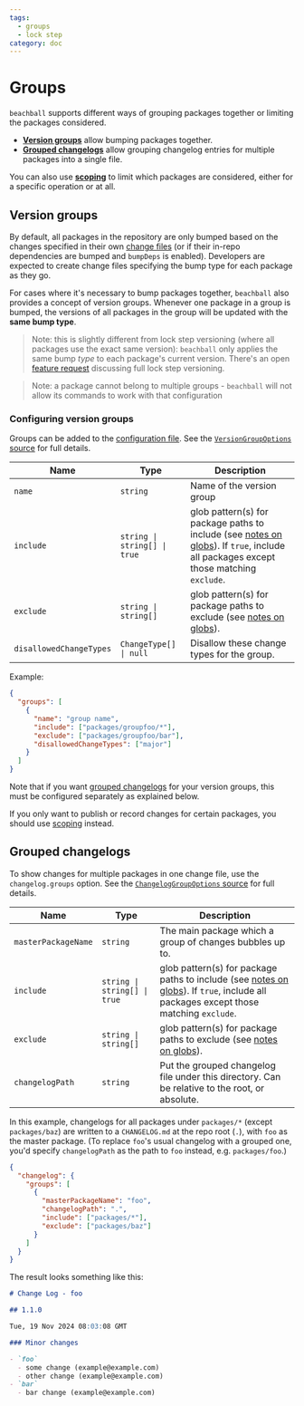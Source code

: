 ```yaml
---
tags:
  - groups
  - lock step
category: doc
---
```


# Groups

`beachball` supports different ways of grouping packages together or limiting the packages considered.

- [**Version groups**](#version-groups) allow bumping packages together.
- [**Grouped changelogs**](#grouped-changelogs) allow grouping changelog entries for multiple packages into a single file.

You can also use [**scoping**](../overview/configuration#scoping) to limit which packages are considered, either for a specific operation or at all.

## Version groups

By default, all packages in the repository are only bumped based on the changes specified in their own [change files](./change-files) (or if their in-repo dependencies are bumped and `bumpDeps` is enabled). Developers are expected to create change files specifying the bump type for each package as they go.

For cases where it's necessary to bump packages together, `beachball` also provides a concept of version groups. Whenever one package in a group is bumped, the versions of all packages in the group will be updated with the **same bump type**.

> Note: this is slightly different from lock step versioning (where all packages use the exact same version): `beachball` only applies the same bump _type_ to each package's current version. There's an open [feature request](https://github.com/microsoft/beachball/issues/214) discussing full lock step versioning.

> Note: a package cannot belong to multiple groups - `beachball` will not allow its commands to work with that configuration

### Configuring version groups

Groups can be added to the [configuration file](../overview/configuration). See the [`VersionGroupOptions` source](https://github.com/microsoft/beachball/blob/master/src/types/ChangelogOptions.ts) for full details.

| Name                    | Type                         | Description                                                                                                                              |
| ----------------------- | ---------------------------- | ---------------------------------------------------------------------------------------------------------------------------------------- |
| `name`                  | `string`                     | Name of the version group                                                                                                                |
| `include`               | `string \| string[] \| true` | glob pattern(s) for package paths to include (see [notes on globs][1]). If `true`, include all packages except those matching `exclude`. |
| `exclude`               | `string \| string[]`         | glob pattern(s) for package paths to exclude (see [notes on globs][1]).                                                                  |
| `disallowedChangeTypes` | `ChangeType[] \| null`       | Disallow these change types for the group.                                                                                               |

Example:

```json
{
  "groups": [
    {
      "name": "group name",
      "include": ["packages/groupfoo/*"],
      "exclude": ["packages/groupfoo/bar"],
      "disallowedChangeTypes": ["major"]
    }
  ]
}
```

Note that if you want [grouped changelogs](#grouped-changelogs) for your version groups, this must be configured separately as explained below.

If you only want to publish or record changes for certain packages, you should use [scoping](../overview/configuration#scoping) instead.

## Grouped changelogs

To show changes for multiple packages in one change file, use the `changelog.groups` option. See the [`ChangelogGroupOptions` source](https://github.com/microsoft/beachball/blob/master/src/types/ChangelogOptions.ts) for full details.

| Name                | Type                         | Description                                                                                                                              |
| ------------------- | ---------------------------- | ---------------------------------------------------------------------------------------------------------------------------------------- |
| `masterPackageName` | `string`                     | The main package which a group of changes bubbles up to.                                                                                 |
| `include`           | `string \| string[] \| true` | glob pattern(s) for package paths to include (see [notes on globs][1]). If `true`, include all packages except those matching `exclude`. |
| `exclude`           | `string \| string[]`         | glob pattern(s) for package paths to exclude (see [notes on globs][1]).                                                                  |
| `changelogPath`     | `string`                     | Put the grouped changelog file under this directory. Can be relative to the root, or absolute.                                           |

In this example, changelogs for all packages under `packages/*` (except `packages/baz`) are written to a `CHANGELOG.md` at the repo root (`.`), with `foo` as the master package. (To replace `foo`'s usual changelog with a grouped one, you'd specify `changelogPath` as the path to `foo` instead, e.g. `packages/foo`.)

```json
{
  "changelog": {
    "groups": [
      {
        "masterPackageName": "foo",
        "changelogPath": ".",
        "include": ["packages/*"],
        "exclude": ["packages/baz"]
      }
    ]
  }
}
```

The result looks something like this:

```md
# Change Log - foo

## 1.1.0

Tue, 19 Nov 2024 08:03:08 GMT

### Minor changes

- `foo`
  - some change (example@example.com)
  - other change (example@example.com)
- `bar`
  - bar change (example@example.com)
```

[1]: ../overview/configuration#glob-matching
